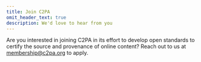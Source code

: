 ```yaml
---
title: Join C2PA
omit_header_text: true
description: We'd love to hear from you
---
```


Are you interested in joining C2PA in its effort to develop open standards to certify the source and provenance of online content? Reach out to us at <membership@c2pa.org> to apply.

